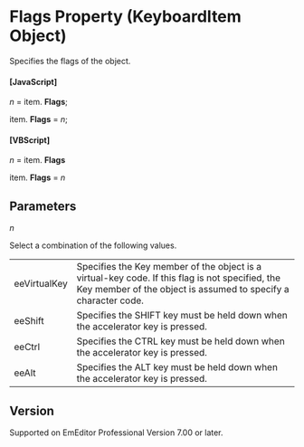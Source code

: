 # Flags Property (KeyboardItem Object)

Specifies the flags of the object.

#### \[JavaScript\]

_n_ = item. **Flags**;

item. **Flags** = _n_;

#### \[VBScript\]

_n_ = item. **Flags**

item. **Flags** = _n_

## Parameters

_n_

Select a combination of the following values.

|     |     |
| --- | --- |
| eeVirtualKey | Specifies the Key member of the object is a virtual-key code. If this flag is not specified, the Key member of the object is assumed to specify a character code. |
| eeShift | Specifies the SHIFT key must be held down when the accelerator key is pressed. |
| eeCtrl | Specifies the CTRL key must be held down when the accelerator key is pressed. |
| eeAlt | Specifies the ALT key must be held down when the accelerator key is pressed. |

## Version

Supported on EmEditor Professional Version 7.00 or later.
